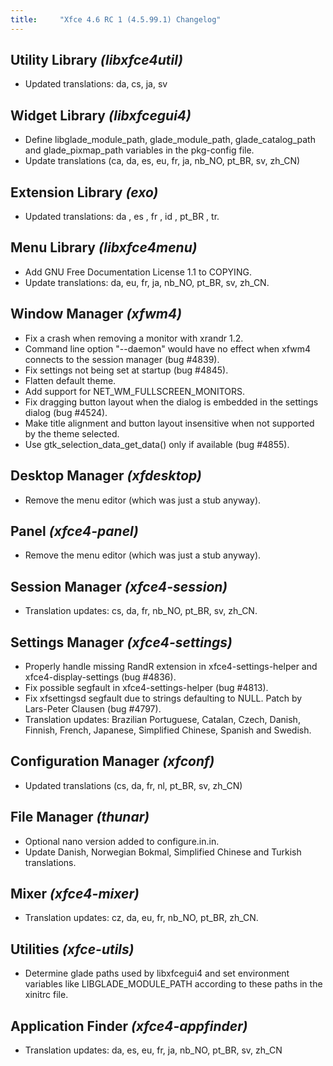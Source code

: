 ```yaml
---
title:     "Xfce 4.6 RC 1 (4.5.99.1) Changelog"
---
```


## Utility Library _(libxfce4util)_

* Updated translations: da, cs, ja, sv

## Widget Library _(libxfcegui4)_

* Define libglade_module_path, glade_module_path, glade_catalog_path and glade_pixmap_path variables in the pkg-config file.
* Update translations (ca, da, es, eu, fr, ja, nb_NO, pt_BR, sv, zh_CN)

## Extension Library _(exo)_

* Updated translations: da , es , fr , id , pt_BR , tr.

## Menu Library _(libxfce4menu)_

* Add GNU Free Documentation License 1.1 to COPYING.
* Update translations: da, eu, fr, ja, nb_NO, pt_BR, sv, zh_CN.

## Window Manager _(xfwm4)_

* Fix a crash when removing a monitor with xrandr 1.2.
* Command line option "--daemon" would have no effect when xfwm4 connects to the session manager (bug #4839).
* Fix settings not being set at startup (bug #4845).
* Flatten default theme.
* Add support for NET_WM_FULLSCREEN_MONITORS.
* Fix dragging button layout when the dialog is embedded in the settings dialog (bug #4524).
* Make title alignment and button layout insensitive when not supported by the theme selected.
* Use gtk_selection_data_get_data() only if available (bug #4855).

## Desktop Manager _(xfdesktop)_

* Remove the menu editor (which was just a stub anyway).

## Panel _(xfce4-panel)_

* Remove the menu editor (which was just a stub anyway).

## Session Manager _(xfce4-session)_

* Translation updates: cs, da, fr, nb_NO, pt_BR, sv, zh_CN.

## Settings Manager _(xfce4-settings)_

* Properly handle missing RandR extension in xfce4-settings-helper and xfce4-display-settings (bug #4836).
* Fix possible segfault in xfce4-settings-helper (bug #4813).
* Fix xfsettingsd segfault due to strings defaulting to NULL. Patch by Lars-Peter Clausen (bug #4797).
* Translation updates: Brazilian Portuguese, Catalan, Czech, Danish, Finnish, French, Japanese, Simplified Chinese, Spanish and Swedish.

## Configuration Manager _(xfconf)_

* Updated translations (cs, da, fr, nl, pt_BR, sv, zh_CN)

## File Manager _(thunar)_

* Optional nano version added to configure.in.in.
* Update Danish, Norwegian Bokmal, Simplified Chinese and Turkish translations.

## Mixer _(xfce4-mixer)_

* Translation updates: cz, da, eu, fr, nb_NO, pt_BR, zh_CN.

## Utilities _(xfce-utils)_

* Determine glade paths used by libxfcegui4 and set environment variables like LIBGLADE_MODULE_PATH according to these paths in the xinitrc file.

## Application Finder _(xfce4-appfinder)_

* Translation updates: da, es, eu, fr, ja, nb_NO, pt_BR, sv, zh_CN
